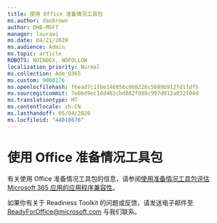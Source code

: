 ```yaml
---
title: 使用 Office 准备情况工具包
ms.author: danbrown
author: DHB-MSFT
manager: laurawi
ms.date: 04/21/2020
ms.audience: Admin
ms.topic: article
ROBOTS: NOINDEX, NOFOLLOW
localization_priority: Normal
ms.collection: Adm_O365
ms.custom: 9000176
ms.openlocfilehash: f6ead7c1f0e146056c008226c5689b912fd1fdf5
ms.sourcegitcommit: 7e06d9ec1dd462cbd882f088c997d012a032f04d
ms.translationtype: MT
ms.contentlocale: zh-CN
ms.lasthandoff: 05/04/2020
ms.locfileid: "44010676"
---
```

# <a name="using-the-office-readiness-toolkit"></a>使用 Office 准备情况工具包

有关使用 Office 准备情况工具包的信息，请参阅[使用准备情况工具包评估 Microsoft 365 应用的应用程序兼容性](https://docs.microsoft.com/DeployOffice/readiness-toolkit-application-compatibility-microsoft-365-apps)。

如果你有关于 Readiness Toolkit 的问题或反馈，请发送电子邮件至 ReadyForOffice@microsoft.com 与我们联系。
